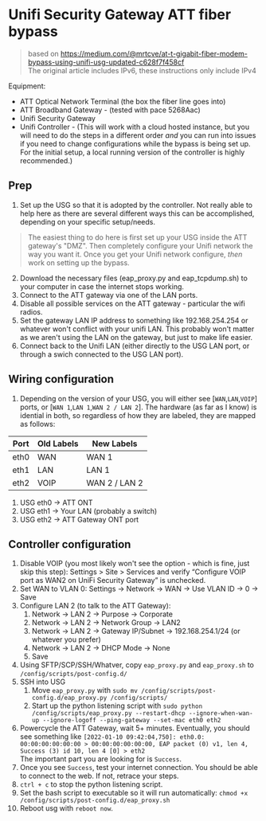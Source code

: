 # Unifi Security Gateway ATT fiber bypass
> based on https://medium.com/@mrtcve/at-t-gigabit-fiber-modem-bypass-using-unifi-usg-updated-c628f7f458cf  
> The original article includes IPv6, these instructions only include IPv4


Equipment:
  * ATT Optical Network Terminal (the box the fiber line goes into)
  * ATT Broadband Gateway - (tested with pace 5268Aac)
  * Unifi Security Gateway
  * Unifi Controller - (This will work with a cloud hosted instance, but you will need to do the steps in a different order *and* you can run into issues if you need to change configurations while the bypass is being set up. For the initial setup, a local running version of the controller is highly recommended.)
  
## Prep
1. Set up the USG so that it is adopted by the controller. Not really able to help here as there are several different ways this can be accomplished, depending on your specific setup/needs.
  > The easiest thing to do here is first set up your USG inside the ATT gateway's "DMZ". Then completely configure your Unifi network the way you want it. Once you get your Unifi network configure, *then* work on setting up the bypass.
2. Download the necessary files (eap_proxy.py and eap_tcpdump.sh) to your computer in case the internet stops working.
3. Connect to the ATT gateway via one of the LAN ports.
4. Disable all possible services on the ATT gateway - particular the wifi radios.
5. Set the gateway LAN IP address to something like 192.168.254.254 or whatever won't conflict with your unifi LAN. This probably won't matter as we aren't using the LAN on the gateway, but just to make life easier.
6. Connect back to the Unifi LAN (either directly to the USG LAN port, or through a swich connected to the USG LAN port).

## Wiring configuration

1. Depending on the version of your USG, you will either see [`WAN`,`LAN`,`VOIP`] ports, or [`WAN 1`,`LAN 1`,`WAN 2 / LAN 2`]. The hardware (as far as I know) is idential in both, so regardless of how they are labeled, they are mapped as follows:

| Port | Old Labels | New Labels    |
|:----:|------------|---------------|
| eth0 | WAN        | WAN 1         |
| eth1 | LAN        | LAN 1         |
| eth2 | VOIP       | WAN 2 / LAN 2 |

  1. USG eth0 -> ATT ONT
  2. USG eth1 -> Your LAN (probably a switch)
  3. USG eth2 -> ATT Gateway ONT port
  
  ## Controller configuration
  
  1. Disable VOIP (you most likely won't see the option - which is fine, just skip this step): Settings > Site > Services and verify “Configure VOIP port as WAN2 on UniFi Security Gateway” is unchecked.
  2. Set WAN to VLAN 0: Settings -> Network -> WAN -> Use VLAN ID -> 0 -> Save
  3. Configure LAN 2 (to talk to the ATT Gateway): 
      1. Network -> LAN 2 -> Purpose -> Corporate
      2. Network -> LAN 2 -> Network Group -> LAN2
      2. Network -> LAN 2 -> Gateway IP/Subnet -> 192.168.254.1/24 (or whatever you prefer)
      3. Network -> LAN 2 -> DHCP Mode -> None
      4. Save
  4. Using SFTP/SCP/SSH/Whatver, copy `eap_proxy.py` and `eap_proxy.sh` to `/config/scripts/post-config.d/`
  5. SSH into USG
      1. Move `eap_proxy.py` with `sudo mv /config/scripts/post-config.d/eap_proxy.py /config/scripts/`
      2. Start up the python listening script with `sudo python /config/scripts/eap_proxy.py --restart-dhcp --ignore-when-wan-up --ignore-logoff --ping-gateway --set-mac eth0 eth2`
  6. Powercycle the ATT Gateway, wait 5+ minutes. Eventually, you should see something like `[2022-01-10 09:42:04,750]: eth0.0: 00:00:00:00:00:00 > 00:00:00:00:00:00, EAP packet (0) v1, len 4, Success (3) id 10, len 4 [0] > eth2`  
  The important part you are looking for is `Success`.
  7. Once you see `Success`, test your internet connection. You should be able to connect to the web. If not, retrace your steps.
  8. `ctrl + c` to stop the python listening script.
  9. Set the bash script to executable so it will run automatically: `chmod +x /config/scripts/post-config.d/eap_proxy.sh`
  10. Reboot usg with `reboot now`.
  
  
